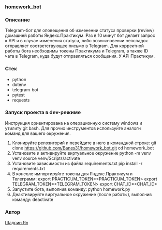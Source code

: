 ###  homework_bot
### Описание
Telegram-бот для оповещения об изменении статуса проверки (review) домашней работы Яндекс.Практикум.
Раз в 10 минут бот делает запрос к API и в случае изменения статуса, либо возникновении неполадок отправляет соответствующее письмо в Telegram.
Для корректной работы бота необходимы токены Практикума и Telegram, а также ID чата в Telegram, куда будут отправляться сообщения. У API Практикум.

### Стек
- python
- dotenv
- telegram-bot
- pytest
- requests

### Запуск проекта в dev-режиме
Инструкция ориентирована на операционную систему windows и утилиту git bash.
Для прочих инструментов используйте аналоги команд для вашего окружения.

1. Клонируйте репозиторий и перейдите в него в командной строке:
git clone https://github.com/Banes31/homework_bot.git
cd homework_bot
2. Установите и активируйте виртуальное окружение
python -m venv venv
source venv/Scripts/activate
3. Установите зависимости из файла requirements.txt
pip install -r requirements.txt
4. В консоле импортируйте токены для Яндекс.Практикум и Телеграмм:
export PRACTICUM_TOKEN=<PRACTICUM_TOKEN>
export TELEGRAM_TOKEN=<TELEGRAM_TOKEN>
export CHAT_ID=<CHAT_ID>
5. Запустите бота, выполнив команду:
python homework.py
6. Деактивируйте виртуальное окружение (после работы), выполнив команду:
deactivate

### Автор
[Шадрин Ян](https://github.com/Iankel86)
